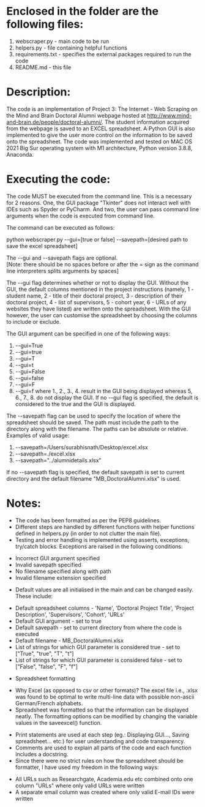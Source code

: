 # Enclosed in the folder are the following files:
	
1. webscraper.py - main code to be run
2. helpers.py - file containing helpful functions
3. requirements.txt - specifies the external packages required to run the code
4. README.md - this file

# Description:

The code is an implementation of Project 3: The Internet - Web Scraping on the Mind and Brain Doctoral Alumni webpage hosted at http://www.mind-and-brain.de/people/doctoral-alumni/. The student information acquired from the webpage is saved to an EXCEL spreadsheet. A Python GUI is also implemented to give the user more control on the information to be saved onto the spreadsheet.
The code was implemented and tested on MAC OS 2021 Big Sur operating system with M1 architecture, Python version 3.8.8, Anaconda.

# Executing the code:

The code MUST be executed from the command line. This is a necessary for 2 reasons. One, the GUI package "Tkinter" does not interact well with IDEs such as Spyder or PyCharm. And two, the user can pass command line arguments when the code is executed from command line. 

The command can be executed as follows:

python webscraper.py --gui=[true or false] --savepath=[desired path to save the excel spreadsheet]

The --gui and --savepath flags are optional.	
[Note: there should be no spaces before or after the = sign as the command line interpreters splits arguments by spaces]

The --gui flag determines whether or not to display the GUI. Without the GUI, the default columns mentioned in the project instructions (namely, 1 - student name, 2 - title of their doctoral project, 3 - description of their doctoral project, 4 - list of supervisors, 5 - cohort year, 6 - URLs of any websites they have listed) are written onto the spreadsheet. With the GUI however, the user can customise the spreadsheet by choosing the columns to include or exclude.

The GUI argument can be specified in one of the following ways: 
1. --gui=True
2. --gui=true
3. --gui=T
4. --gui=t
5. --gui=False
6. --gui=false
7. --gui=F
8. --gui=f 
where 1., 2., 3., 4. result in the GUI being displayed whereas 5, 6., 7., 8. do not display the GUI.
If no --gui flag is specified, the default is considered to the true and the GUI is displayed.

The --savepath flag can be used to specify the location of where the spreadsheet should be saved.
The path must include the path to the directory along with the filename. The paths can be absolute or relative.
Examples of valid usage:
1. --savepath=/Users/surabhisnath/Desktop/excel.xlsx
2. --savepath=./excel.xlsx
3. --savepath="../alumnidetails.xlsx"

If no --savepath flag is specified, the default savepath is set to current directory and the default filename "MB_DoctoralAlumni.xlsx" is used.

# Notes:

* The code has been formatted as per the PEP8 guidelines.
* Different steps are handled by different functions with helper functions defined in helpers.py (in order to not clutter the main file).
* Testing and error handling is implemented using asserts, exceptions, try/catch blocks. Exceptions are raised in the following conditions:
- Incorrect GUI argument specified
- Invalid savepath specified
- No filename specified along with path
- Invalid filename extension specified
* Default values are all initialised in the main and can be changed easily. These include:
- Default spreadsheet columns - 'Name', 'Doctoral Project Title', 'Project Description', 'Supervisors', 'Cohort', 'URLs'
- Default GUI argument - set to true
- Default savepath - set to current directory from where the code is executed
- Default filename - MB_DoctoralAlumni.xlsx
- List of strings for which GUI parameter is considered true - set to ["True", "true", "T", "t"] 
- List of strings for which GUI parameter is considered false - set to ["False", "false", "F", "f"] 
* Spreadsheet formatting
- Why Excel (as opposed to csv or other formats)? The excel file i.e., .xlsx was found to be optimal to write multi-line data with possible non-ascii German/French alphabets.
- Spreadsheet was formatted so that the information can be displayed neatly. The formatting options can be modified by changing the variable values in the saveexcel() function. 
* Print statements are used at each step (eg.: Displaying GUI..., Saving spreadsheet... etc.) for user understanding and code transparency.
* Comments are used to explain all parts of the code and each function includes a docstring.
* Since there were no strict rules on how the spreadsheet should be formatter, I have used my freedom in the following ways:
- All URLs such as Researchgate, Academia.edu etc combined onto one column "URLs" where only valid URLs were written
- A separate email column was created where only valid E-mail IDs were written
